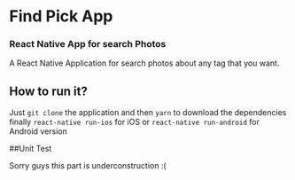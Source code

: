 # Find Pick App

### React Native App for search Photos

A React Native Application for search photos about any tag that you want.

## How to run it?

Just `git clone` the application
and then `yarn` to download the dependencies
finally `react-native run-ios` for iOS or
`react-native run-android` for Android version

##Unit Test

Sorry guys this part is underconstruction :(
